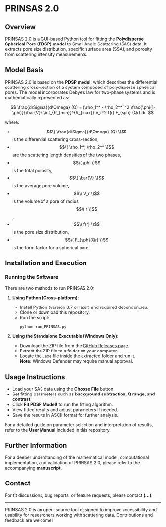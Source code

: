 # PRINSAS 2.0

## Overview
PRINSAS 2.0 is a GUI-based Python tool for fitting the **Polydisperse Spherical Pore (PDSP) model** to Small Angle Scattering (SAS) data. It extracts pore size distribution, specific surface area (SSA), and porosity from scattering intensity measurements.

## Model Basis
PRINSAS 2.0 is based on the **PDSP model**, which describes the differential scattering cross-section of a system composed of polydisperse spherical pores. The model incorporates Debye’s law for two-phase systems and is mathematically represented as:

$$
\frac{d\Sigma}{d\Omega} (Q) = (\rho_1^* - \rho_2^* )^2  \frac{\phi(1-\phi)}{\bar{V}} \int_{R_{min}}^{R_{max}} V_r^2 f(r) F_{sph} (Qr) dr.
$$


where:
- $$\( \frac{d\Sigma}{d\Omega} (Q) \)$$ is the differential scattering cross-section,
- $$\( \rho_1^*, \rho_2^* \)$$ are the scattering length densities of the two phases,
- $$\( \phi \)$$ is the total porosity,
- $$\( \bar{V} \)$$ is the average pore volume,
- $$\( V_r \)$$ is the volume of a pore of radius $$\( r \)$$,
- $$\( f(r) \)$$ is the pore size distribution,
- $$\( F_{sph}(Qr) \)$$ is the form factor for a spherical pore.

## Installation and Execution
### Running the Software
There are two methods to run PRINSAS 2.0:

1. **Using Python (Cross-platform)**:
   - Install Python (version 3.7 or later) and required dependencies.
   - Clone or download this repository.
   - Run the script:
     ```bash
     python run_PRINSAS.py
     ```

2. **Using the Standalone Executable (Windows Only)**:
   - Download the ZIP file from the [GitHub Releases page](https://github.com/henry-pnhvu/PRINSAS-2.0/releases).
   - Extract the ZIP file to a folder on your computer.
   - Locate the `.exe` file inside the extracted folder and run it.  
     **Note:** Windows Defender may require manual approval.

## Usage Instructions
- Load your SAS data using the **Choose File** button.
- Set fitting parameters such as **background subtraction, Q range, and contrast**.
- Click **Fit PDSP Model!** to run the fitting algorithm.
- View fitted results and adjust parameters if needed.
- Save the results in ASCII format for further analysis.

For a detailed guide on parameter selection and interpretation of results, refer to the **User Manual** included in this repository.

## Further Information
For a deeper understanding of the mathematical model, computational implementation, and validation of PRINSAS 2.0, please refer to the accompanying **manuscript**.

## Contact
For fit discussions, bug reports, or feature requests, please contact **(...)**.

---
PRINSAS 2.0 is an open-source tool designed to improve accessibility and usability for researchers working with scattering data. Contributions and feedback are welcome!
